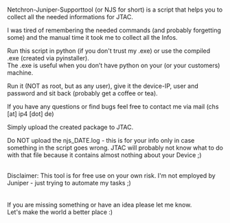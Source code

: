 <br> Netchron-Juniper-Supporttool (or NJS for short) is a script that helps you to collect all the needed informations for JTAC.</p>
<p class="has-line-data" data-line-start="2" data-line-end="3">I was tired of remembering the needed commands (and probably forgetting some) and the manual time it took me to collect all the Infos.</p>
<p class="has-line-data" data-line-start="4" data-line-end="6">Run this script in python (if you don't trust my .exe) or use the compiled .exe (created via pyinstaller).<br>
The .exe is useful when you don’t have python on your (or your customers) machine.</p>
<p class="has-line-data" data-line-start="7" data-line-end="8">Run it (NOT as root, but as any user), give it the device-IP, user and password and sit back (probably get a coffee or tea).</p>
<p class="has-line-data" data-line-start="9" data-line-end="11">If you have any questions or find bugs feel free to contact me via mail (chs [at] ip4 [dot] de)<br>
<p class="has-line-data" data-line-start="12" data-line-end="13">Simply upload the created package to JTAC.</p>
<p class="has-line-data" data-line-start="14" data-line-end="15">Do NOT upload the njs_DATE.log - this is for your info only in case something in the script goes wrong. JTAC will probably not know what to do with that file because it contains almost nothing about your Device ;)</p>
<br>Disclaimer: This tool is for free use on your own risk. I'm not employed by Juniper - just trying to automate my tasks ;)
<br>
<br>
<br>If you are missing something or have an idea please let me know.
<br>Let's make the world a better place :)

